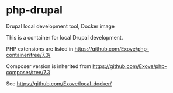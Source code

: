 # php-drupal

Drupal local development tool, Docker image

This is a container for local Drupal development. 

PHP extensions are listed in 
https://github.com/Exove/php-container/tree/7.3/

Composer version is inherited from
https://github.com/Exove/php-composer/tree/7.3

See https://github.com/Exove/local-docker/
